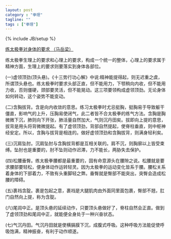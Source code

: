 ```yaml
---
layout: post
category : "拳理"
tagline: ""
tags : ["拳理"]
---
```

{% include JB/setup %}

[练太极拳对身体的要求 （马岳梁）](http://mp.weixin.qq.com/s?__biz=MjM5ODE5OTM4Mw==&mid=200411421&idx=1&sn=d1b36535a4b1f2d21413c6dada613c93&key=79cf83ea5128c3e533bcc7ba690bf1a4f539a31fe6a6d0f3a0a709bfe9cc5d276c37a02b54e3b82542457113ef39eb26&ascene=0&uin=MTE3OTExMjE0MQ%3D%3D&devicetype=iMac+MacBookPro11%2C1+OSX+OSX+10.10+build(14A389)&version=11020012&pass_ticket=48xy2qwuELYjWREMKF7Ewza0ceaEo2RVPMOPuLZ5p9HDmQ7JGPzyeFTFLMfxZ7Mt)

练太极拳生理上的要求和心理上的要求，构成一个统一的整体，心理上的要求属于精神方面，生理上的要求则要落实到身体各部位。

(一)虚领顶劲(顶头悬)。《十三势行功心解》中说:精神能提得起，则无迟重之虞，所谓顶头悬也。练太极拳时要求头部正直，但不能用力，下颚稍向内收，但不能用力收，否则僵硬，颈部要灵活，但不能晃动。这三项要领构成虚领顶劲。无论身体如何转动，这个姿势不能变动。

(二)含胸拔背。含是向内收敛的意思。练习太极拳时尤忌挺胸，挺胸易于导致躯干僵直，影响气的上升，压胸易使闭气，此二者皆不合太极拳的练气方法。含胸是胸微微下沉，肺则向下开张，肺活量自然加大，气则沉丹田矣。拔即向上提的意思，拔背是用头将背微微提起。有了虚领顶劲，背部自然提起，使脊柱垂直，则中枢神经安定。所以，含胸与拔背是相连的。做好虚领顶劲和含胸拔背，则满身轻利矣。

(三)沉肩坠肘。沉肩坠肘与含胸拔背都是互相关联的。肩不沉，则胸廓以上皆受束缚。坠肘也是重要的，肘不坠则动作迟滞，力不能长，两胁失去保护。　

(四)松腰垂臀。练太极拳腰都是最重要的，固有命意源头在腰隙之说。松腰就是要求腰部要轻松，便身体动作运转轻灵。因为太极拳的运动变化皆系于腰。腰松关系着身体的下部着力，不致有头重脚轻之弊。垂臀就是臀部不能突出，突臀会造成松腰的障碍。

(五)裹裆含腚。裹是包起之意，裹裆是大腿肌肉由外面同里面包裹，臀部不翘，肛门自然向上提，称为含腚。　

(六)尾闾中正。是顶头悬的延续动作，只要顶头悬做好了，脊柱自然会正直。做到了虚领顶劲和尾闾中正，就能便全身处于一种兴奋状态。

(七)气沉丹田。气沉丹田就是使横膈膜下沉，成腹式呼吸。这种呼吸方法能促使呼吸饱满，精神振奋，有利于动作顺遂。